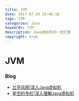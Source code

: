```yaml
---
title: JVM
date: 2017-07-29 23:46:10
tags: JVM
categories: Java
keywords: JVM
description: Java虚拟机的一些文章
copyright: true
---
```


# JVM

### Blog
- [兰亭风雨|深入Java虚拟机](http://blog.csdn.net/mmc_maodun/article/category/1823903)
- [星空的专栏|深入理解Java虚拟机](http://blog.csdn.net/chaofanwei/article/details/19418753)


